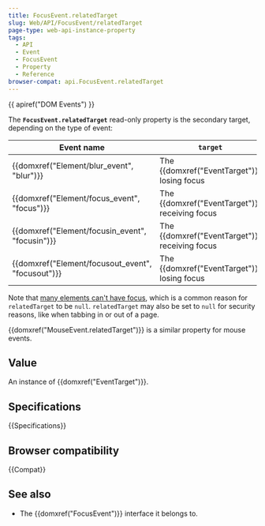 ```yaml
---
title: FocusEvent.relatedTarget
slug: Web/API/FocusEvent/relatedTarget
page-type: web-api-instance-property
tags:
  - API
  - Event
  - FocusEvent
  - Property
  - Reference
browser-compat: api.FocusEvent.relatedTarget
---
```


{{ apiref("DOM Events") }}

The **`FocusEvent.relatedTarget`** read-only property is the
secondary target, depending on the type of event:

<table class="no-markdown">
  <thead>
    <tr>
      <th scope="col">Event name</th>
      <th scope="col"><code>target</code></th>
      <th scope="col"><code>relatedTarget</code></th>
    </tr>
  </thead>
  <tbody>
    <tr>
      <td>{{domxref("Element/blur_event", "blur")}}</td>
      <td>The {{domxref("EventTarget")}} losing focus</td>
      <td>
        The {{domxref("EventTarget")}} receiving focus (if any).
      </td>
    </tr>
    <tr>
      <td>{{domxref("Element/focus_event", "focus")}}</td>
      <td>The {{domxref("EventTarget")}} receiving focus</td>
      <td>The {{domxref("EventTarget")}} losing focus (if any)</td>
    </tr>
    <tr>
      <td>{{domxref("Element/focusin_event", "focusin")}}</td>
      <td>The {{domxref("EventTarget")}} receiving focus</td>
      <td>The {{domxref("EventTarget")}} losing focus (if any)</td>
    </tr>
    <tr>
      <td>{{domxref("Element/focusout_event", "focusout")}}</td>
      <td>The {{domxref("EventTarget")}} losing focus</td>
      <td>The {{domxref("EventTarget")}} receiving focus (if any)</td>
    </tr>
  </tbody>
</table>

Note that [many elements can't have focus](https://stackoverflow.com/questions/42764494/blur-event-relatedtarget-returns-null/42764495), which is a common reason for `relatedTarget` to be
`null`. `relatedTarget` may also be set to `null` for
security reasons, like when tabbing in or out of a page.

{{domxref("MouseEvent.relatedTarget")}} is a similar property for mouse events.

## Value

An instance of {{domxref("EventTarget")}}.

## Specifications

{{Specifications}}

## Browser compatibility

{{Compat}}

## See also

- The {{domxref("FocusEvent")}} interface it belongs to.
